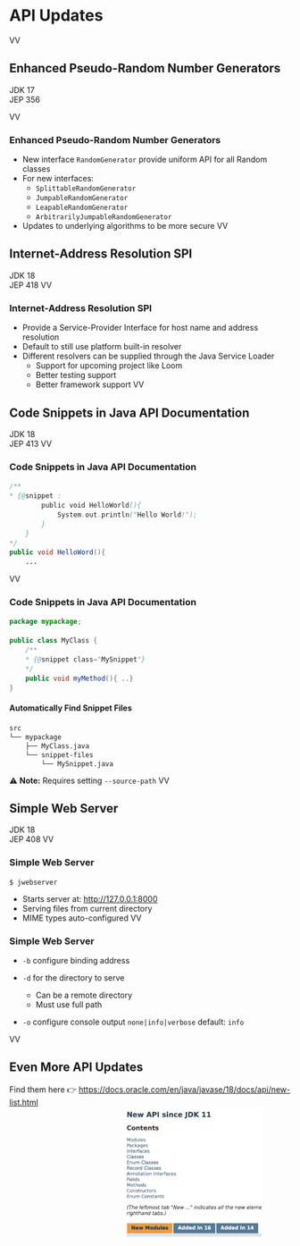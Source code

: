 # API Updates

VV

## Enhanced Pseudo-Random Number Generators

JDK 17<br/>
JEP 356

VV
### Enhanced Pseudo-Random Number Generators

* New interface `RandomGenerator` provide uniform API for all Random classes
* For new interfaces:
    * `SplittableRandomGenerator`
    * `JumpableRandomGenerator`
    * `LeapableRandomGenerator`
    * `ArbitrarilyJumpableRandomGenerator`
* Updates to underlying algorithms to be more secure
VV
## Internet-Address Resolution SPI

JDK 18 <br/>
JEP 418
VV
### Internet-Address Resolution SPI

* Provide a Service-Provider Interface for host name and address resolution
* Default to still use platform built-in resolver
* Different resolvers can be supplied through the Java Service Loader
    * Support for upcoming project like Loom
    * Better testing support
    * Better framework support
VV
## Code Snippets in Java API Documentation

JDK 18 <br/>
JEP 413
VV

### Code Snippets in Java API Documentation

```java
/**
* {@snippet :
		public void HelloWorld(){
			System.out.println("Hello World!");
		}
	}
*/
public void HelloWord(){
	...
```
VV

###  Code Snippets in Java API Documentation

```java
package mypackage;

public class MyClass {
	/**
	* {@snippet class="MySnippet"}
	*/
	public void myMethod(){ ..}
}
```
#### Automatically Find Snippet Files

```
src
└── mypackage
    ├── MyClass.java
    └── snippet-files
        └── MySnippet.java
```
⚠️ **Note:** Requires setting `--source-path`
VV

## Simple Web Server

JDK 18 <br/>
JEP 408
VV

### Simple Web Server

```
$ jwebserver
```

* Starts server at: http://127.0.0.1:8000
* Serving files from current directory
* MIME types auto-configured
VV
### Simple Web Server

* `-b` configure binding address

* `-d` for the directory to serve
	* Can be a remote directory	
	* Must use full path

* `-o` configure console output `none|info|verbose` default: `info`

VV

## Even More API Updates
Find them here 👉 https://docs.oracle.com/en/java/javase/18/docs/api/new-list.html
<img src=images/new-api.png style="width:250px; margin-left: 40%;"/>